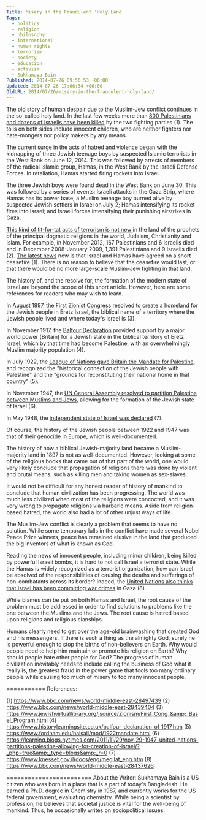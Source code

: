 ```yaml
---
Title: Misery in the Fraudulent 'Holy Land
Tags:
  - politics
  - religion
  - philosophy
  - international
  - human rights
  - terrorism
  - society
  - education
  - activism
  - Sukhamaya Bain
Published: 2014-07-26 09:56:53 +06:00
Updated: 2014-07-26 17:06:34 +06:00
OldURL: 2014/07/26/misery-in-the-fraudulent-holy-land/
---
```


The old story of human despair due to the Muslim-Jew conflict continues in the so-called holy land. In the last few weeks more than <a href="https://www.bbc.com/news/world-middle-east-28497439">800 Palestinians and dozens of Israelis have been killed</a> by the two fighting parties (1). The tolls on both sides include innocent children, who are neither fighters nor hate-mongers nor policy makers by any means.

The current surge in the acts of hatred and violence began with the kidnapping of three Jewish teenage boys by suspected Islamic terrorists in the West Bank on June 12, 2014. This was followed by arrests of members of the radical Islamic group, Hamas, in the West Bank by the Israeli Defense Forces. In retaliation, Hamas started firing rockets into Israel.

The three Jewish boys were found dead in the West Bank on June 30. This was followed by a series of events: Israeli attacks in the Gaza Strip, where Hamas has its power base; a Muslim teenage boy burned alive by suspected Jewish settlers in Israel on July 2; Hamas intensifying its rocket fires into Israel; and Israeli forces intensifying their punishing airstrikes in Gaza.

<a href="https://www.bbc.com/news/world-middle-east-28439404">This kind of tit-for-tat acts of terrorism is not new </a>in the land of the prophets of the principal dogmatic religions in the world, Judaism, Christianity and Islam. For example, in November 2012, 167 Palestinians and 6 Israelis died and in December 2008-January 2009, 1,391 Palestinians and 9 Israelis died (2). <a href="https://www.bbc.com/news/world-middle-east-28497439">The latest news</a> now is that Israel and Hamas have agreed on a short ceasefire (1). There is no reason to believe that the ceasefire would last, or that there would be no more large-scale Muslim-Jew fighting in that land.

The history of, and the resolve for, the formation of the modern state of Israel are beyond the scope of this short article. However, here are some references for readers who may wish to learn.

In August 1897, the <a href="https://www.jewishvirtuallibrary.org/jsource/Zionism/First_Cong_&amp;_Basel_Program.html">First Zionist Congress</a> resolved to create a homeland for the Jewish people in Eretz Israel, the biblical name of a territory where the Jewish people lived and where today's Israel is (3).

In November 1917, the <a href="https://www.historylearningsite.co.uk/balfour_declaration_of_1917.htm">Balfour Declaration</a> provided support by a major world power (Britain) for a Jewish state in the biblical territory of Eretz Israel, which by that time had become Palestine, with an overwhelmingly Muslim majority population (4).

In July 1922, the <a href="https://www.fordham.edu/halsall/mod/1922mandate.html">League of Nations gave Britain the Mandate for Palestine</a>, and recognized the "historical connection of the Jewish people with Palestine" and the "grounds for reconstituting their national home in that country" (5).

In November 1947, the <a href="https://learning.blogs.nytimes.com/2011/11/29/nov-29-1947-united-nations-partitions-palestine-allowing-for-creation-of-israel/?_php=true&amp;_type=blogs&amp;_r=0">UN General Assembly resolved to partition Palestine between Muslims and Jews</a>, allowing for the formation of the Jewish state of Israel (6).

In May 1948, the <a href="https://www.knesset.gov.il/docs/eng/megilat_eng.htm">independent state of Israel was declared</a> (7).

Of course, the history of the Jewish people between 1922 and 1947 was that of their genocide in Europe, which is well-documented. 

The history of how a biblical Jewish-majority land became a Muslim-majority land in 1897 is not as well-documented. However, looking at some of the religious books that came out of that part of the world, one would very likely conclude that propagation of religions there was done by violent and brutal means, such as killing men and taking women as sex-slaves.

It would not be difficult for any honest reader of history of mankind to conclude that human civilization has been progressing. The world was much less civilized when most of the religions were concocted, and it was very wrong to propagate religions via barbaric means. Aside from religion-based hatred, the world also had a lot of other unjust ways of life.

The Muslim-Jew conflict is clearly a problem that seems to have no solution. While some temporary lulls in the conflict have made several Nobel Peace Prize winners, peace has remained elusive in the land that produced the big inventors of what is known as God.

Reading the news of innocent people, including minor children, being killed by powerful Israeli bombs, it is hard to not call Israel a terrorist state. While the Hamas is widely recognized as a terrorist organization, how can Israel be absolved of the responsibilities of causing the deaths and sufferings of non-combatants across its border? Indeed, the <a href="https://www.bbc.com/news/world-middle-east-28437626">United Nations also thinks that Israel has been committing war crimes</a> in Gaza (8).

While blames can be put on both Hamas and Israel, the root cause of the problem must be addressed in order to find solutions to problems like the one between the Muslims and the Jews. The root cause is hatred based upon religions and religious clanships.

Humans clearly need to get over the age-old brainwashing that created God and his messengers. If there is such a thing as the almighty God, surely he is powerful enough to stop the births of non-believers on Earth. Why would people need to help him maintain or promote his religion on Earth? Why should people hate other people for God? The progress of human civilization inevitably needs to include calling the business of God what it really is, the greatest fraud in the power game that fools too many ordinary people while causing too much of misery to too many innocent people.

===========
References:

(1)	https://www.bbc.com/news/world-middle-east-28497439
(2)	https://www.bbc.com/news/world-middle-east-28439404
(3)	https://www.jewishvirtuallibrary.org/jsource/Zionism/First_Cong_&amp;_Basel_Program.html
(4)	https://www.historylearningsite.co.uk/balfour_declaration_of_1917.htm
(5)	https://www.fordham.edu/halsall/mod/1922mandate.html
(6)	https://learning.blogs.nytimes.com/2011/11/29/nov-29-1947-united-nations-partitions-palestine-allowing-for-creation-of-israel/?_php=true&amp;_type=blogs&amp;_r=0
(7)	https://www.knesset.gov.il/docs/eng/megilat_eng.htm
(8)	https://www.bbc.com/news/world-middle-east-28437626

========================
About the Writer: Sukhamaya Bain is a US citizen who was born in a place that is a part of today's Bangladesh. He earned a Ph.D. degree in Chemistry in 1987, and currently works for the US federal government, evaluating chemistry. While being a scientist by profession, he believes that societal justice is vital for the well-being of mankind. Thus, he occasionally writes on sociopolitical issues.

